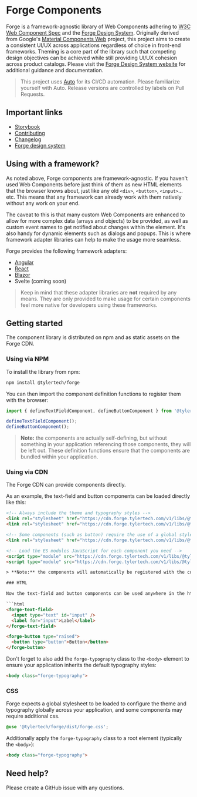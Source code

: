 # Forge Components

Forge is a framework-agnostic library of Web Components adhering to [W3C Web Component Spec][2] and the [Forge Design System][1]. Originally derived from Google's [Material Components Web][3] project, this project aims to create a consistent UI/UX across applications regardless of choice in front-end frameworks. Theming is a core part of the library such that competing design objectives can be achieved while still providing UI/UX cohesion across product catalogs. Please visit the [Forge Design System website][1] for additional guidance and documentation.

> This project uses [Auto](https://intuit.github.io/auto/) for its CI/CD automation. Please familiarize
> yourself with Auto. Release versions are controlled by labels on Pull Requests.

## Important links

- [Storybook][4]
- [Contributing][5]
- [Changelog][6]
- [Forge design system][1]

## Using with a framework?

As noted above, Forge components are framework-agnostic. If you haven't used Web Components before just think of them as new HTML elements that the browser knows
about, just like any old `<div>`, `<button>`, `<input>`... etc. This means that any framework can already work with them natively without any work on your end.

The caveat to this is that many custom Web Components are enhanced to allow for more complex data (arrays and objects) to be provided, as well as custom event names
to get notified about changes within the element. It's also handy for dynamic elements such as dialogs and popups. This is where framework adapter libraries can help
to make the usage more seamless.

Forge provides the following framework adapters:

- [Angular](https://github.com/tyler-technologies/forge-angular)
- [React](https://github.com/tyler-technologies/forge-react)
- [Blazor](https://github.com/tyler-technologies/tyler-forge-blazor)
- Svelte (coming soon)

> Keep in mind that these adapter libraries are **not** required by any means. They are only provided to make usage for certain components feel more native for
> developers using these frameworks.

## Getting started

The component library is distributed on npm and as static assets on the Forge CDN.

### Using via NPM

To install the library from npm:

```bash
npm install @tylertech/forge
```

You can then import the component definition functions to register them with the browser:

```typescript
import { defineTextFieldComponent, defineButtonComponent } from '@tylertech/forge';

defineTextFieldComponent();
defineButtonComponent();
```

> **Note:** the components are actually self-defining, but without something in your application referencing those components, they will be left out.
> These definition functions ensure that the components are bundled within your application.

### Using via CDN

The Forge CDN can provide components directly.

As an example, the text-field and button components can be loaded directly like this:

```html
<!-- Always include the theme and typography styles -->
<link rel="stylesheet" href="https://cdn.forge.tylertech.com/v1/libs/@tylertech/forge@v2/forge-core.css">
<link rel="stylesheet" href="https://cdn.forge.tylertech.com/v1/libs/@tylertech/forge@v2/forge.css">

<!-- Some components (such as button) require the use of a global stylesheet (for now) -->
<link rel="stylesheet" href="https://cdn.forge.tylertech.com/v1/libs/@tylertech/forge@v2/button/forge-button.css">

<!-- Load the ES modules JavaScript for each component you need -->
<script type="module" src="https://cdn.forge.tylertech.com/v1/libs/@tylertech/forge@v2/text-field/text-field.js"></script>
<script type="module" src="https://cdn.forge.tylertech.com/v1/libs/@tylertech/forge@v2/button/button.js"></script>

> **Note:** the components will automatically be registered with the custom element registry in the browser.

### HTML

Now the text-field and button components can be used anywhere in the html:

```html
<forge-text-field>
  <input type="text" id="input" />
  <label for="input">Label</label>
</forge-text-field>

<forge-button type="raised">
  <button type="button">Button</button>
</forge-button>
```

Don't forget to also add the `forge-typography` class to the `<body>` element to ensure your application inherits the default typography styles:

```html
<body class="forge-typography">
```

### CSS

Forge expects a global stylesheet to be loaded to configure the theme and typography globally across your application, and some components may require additional css.

```scss
@use '@tylertech/forge/dist/forge.css';
```

Additionally apply the `forge-typography` class to a root element (typically the `<body>`):

```html
<body class="forge-typography">
```

## Need help?

Please create a GitHub issue with any questions.

[1]: https://forge.tylertech.com/
[2]: https://www.w3.org/wiki/WebComponents/
[3]: https://material-components.github.io/material-components-web-catalog/
[4]: https://forge.tylerdev.io/
[5]: https://github.com/tyler-technologies/forge/blob/main/CONTRIBUTING.md
[6]: https://github.com/tyler-technologies/forge/blob/main/CHANGELOG.md
